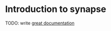 # Introduction to synapse

TODO: write [great documentation](http://jacobian.org/writing/what-to-write/)
